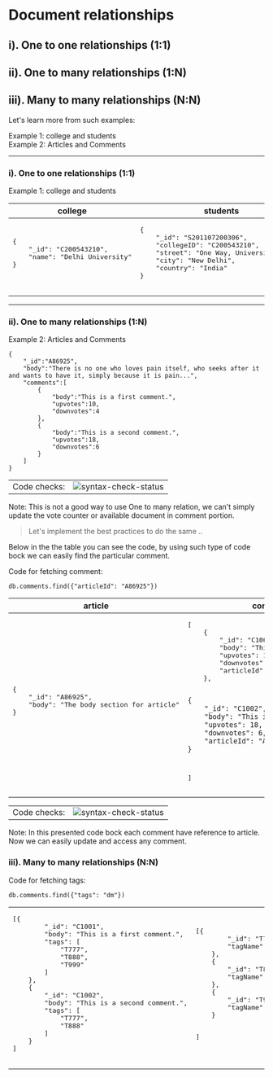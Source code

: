 # Document relationships

## i). One to one relationships (1:1)
## ii). One to many relationships (1:N)
## iii). Many to many relationships (N:N)

Let's learn more from such examples:

Example 1: college and students\
Example 2: Articles and Comments

----
### i). One to one relationships (1:1)

Example 1: college and students

<table>
<thead>
  <tr>
    <th>college</th>
    <th>students</th>
  </tr>
</thead>
<tbody>
  <tr>
    <td>
    <pre>
{
    "_id": "C200543210",
    "name": "Delhi University"
}
     </pre>
    </td>
    <td>
    <pre>
{
    "_id": "S201107200306",
    "collegeID": "C200543210",
    "street": "One Way, University Road",
    "city": "New Delhi",
    "country": "India"
}
     </pre>
    </td>
  </tr>
</tbody>
</table>

----

### ii). One to many relationships (1:N)

Example 2: Articles and Comments

```
{
    "_id":"A86925",
    "body":"There is no one who loves pain itself, who seeks after it and wants to have it, simply because it is pain...",
    "comments":[
        {
            "body":"This is a first comment.",
            "upvotes":10,
            "downvotes":4
        },
        {
            "body":"This is a second comment.",
            "upvotes":18,
            "downvotes":6
        }
    ]
}
```

<table>
<tbody>
  <tr>
    <td>
        Code checks:
    </td>
    <td>
        <img src="https://img.shields.io/badge/Syntax%20Validation-Passed-brightgreen" alt="syntax-check-status">
    </td>
  </tr>
</tbody>
</table>


Note: This is not a good way to use One to many relation, we can't simply update the vote counter or available document in comment portion.

> Let's implement the best practices to do the same .. 

Below in the the table you can see the code, by using such type of code bock we can easily find the particular comment.

Code for fetching comment:

```
db.comments.find({"articleId": "A86925"})
```

<table>
<thead>
  <tr>
    <th>article</th>
    <th>comments</th>
  </tr>
</thead>
<tbody>
  <tr>
    <td>
    <pre>
{
    "_id": "A86925",
    "body": "The body section for article"
}
     </pre>
    </td>
    <td>
    <pre>
[   
    {
        "_id": "C1001",
        "body": "This is a first comment.",
        "upvotes": 10,
        "downvotes": 4,
        "articleId": "A86925"
    },

    {
        "_id": "C1002",
        "body": "This is a second comment.",
        "upvotes": 18,
        "downvotes": 6,
        "articleId": "A86925"
    }
]
     </pre>
    </td>
  </tr>
</tbody>
</table>

<table>
<tbody>
  <tr>
    <td>
        Code checks:
    </td>
    <td>
        <img src="https://img.shields.io/badge/Syntax%20Validation-Passed-brightgreen" alt="syntax-check-status">
    </td>
  </tr>
</tbody>
</table>

Note: In this presented code bock each comment have reference to article. Now we can easily update and access any comment. 


### iii). Many to many relationships (N:N)

Code for fetching tags:

```
db.comments.find({"tags": "dm"})
```

<table>
<tbody>
  <tr>
    <td>
    <pre>
[{
		"_id": "C1001",
		"body": "This is a first comment.",
		"tags": [
			"T777",
			"T888",
			"T999"
		]
	},
	{
		"_id": "C1002",
		"body": "This is a second comment.",
		"tags": [
			"T777",
			"T888"
		]
	}
]
     </pre>
    </td>
    <td>
    <pre>
[{
		"_id": "T777",
		"tagName": "Digital Marketing"
	},
	{
		"_id": "T888",
		"tagName": "Core Java"
	},
	{
		"_id": "T999",
		"tagName": "NoSQL DB"
	}

]
     </pre>
    </td>
  </tr>
</tbody>
</table>